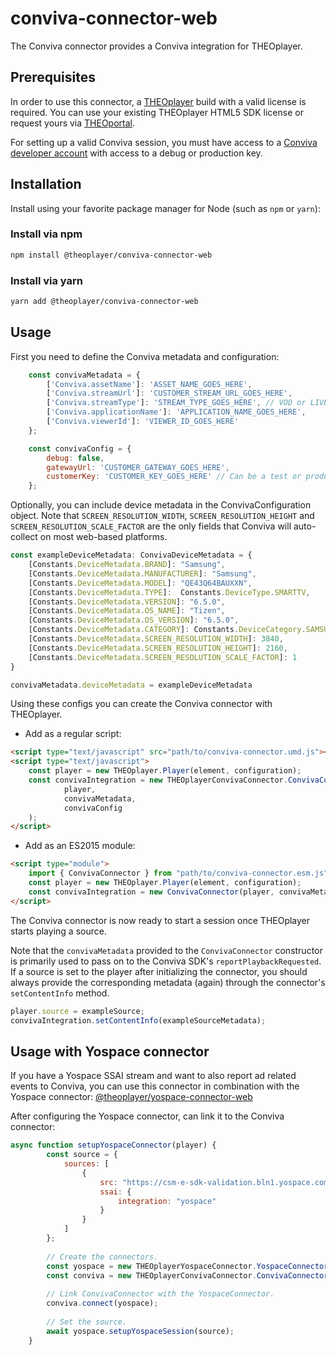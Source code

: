 # conviva-connector-web

The Conviva connector provides a Conviva integration for THEOplayer.

## Prerequisites
In order to use this connector, a [THEOplayer](https://www.npmjs.com/package/theoplayer) build with a valid license is required. You can use your existing THEOplayer HTML5 SDK license or request yours via [THEOportal](https://portal.theoplayer.com/).

For setting up a valid Conviva session, you must have access to a [Conviva developer account](https://pulse.conviva.com/) with access to a debug or production key.

## Installation

Install using your favorite package manager for Node (such as `npm` or `yarn`):

### Install via npm

```bash
npm install @theoplayer/conviva-connector-web
```

### Install via yarn

```bash
yarn add @theoplayer/conviva-connector-web
```

## Usage

First you need to define the Conviva metadata and configuration:

```javascript
    const convivaMetadata = {
        ['Conviva.assetName']: 'ASSET_NAME_GOES_HERE',
        ['Conviva.streamUrl']: 'CUSTOMER_STREAM_URL_GOES_HERE',
        ['Conviva.streamType']: 'STREAM_TYPE_GOES_HERE', // VOD or LIVE
        ['Conviva.applicationName']: 'APPLICATION_NAME_GOES_HERE',
        ['Conviva.viewerId']: 'VIEWER_ID_GOES_HERE'
    };

    const convivaConfig = {
        debug: false,
        gatewayUrl: 'CUSTOMER_GATEWAY_GOES_HERE',
        customerKey: 'CUSTOMER_KEY_GOES_HERE' // Can be a test or production key.
    };
```

Optionally, you can include device metadata in the ConvivaConfiguration object. Note that `SCREEN_RESOLUTION_WIDTH`, `SCREEN_RESOLUTION_HEIGHT` and `SCREEN_RESOLUTION_SCALE_FACTOR` are the only fields that Conviva will auto-collect on most web-based platforms.

```typescript
const exampleDeviceMetadata: ConvivaDeviceMetadata = {
    [Constants.DeviceMetadata.BRAND]: "Samsung",
    [Constants.DeviceMetadata.MANUFACTURER]: "Samsung",
    [Constants.DeviceMetadata.MODEL]: "QE43Q64BAUXXN",
    [Constants.DeviceMetadata.TYPE]:  Constants.DeviceType.SMARTTV,
    [Constants.DeviceMetadata.VERSION]: "6.5.0",
    [Constants.DeviceMetadata.OS_NAME]: "Tizen",
    [Constants.DeviceMetadata.OS_VERSION]: "6.5.0",
    [Constants.DeviceMetadata.CATEGORY]: Constants.DeviceCategory.SAMSUNG_TV,
    [Constants.DeviceMetadata.SCREEN_RESOLUTION_WIDTH]: 3840,
    [Constants.DeviceMetadata.SCREEN_RESOLUTION_HEIGHT]: 2160,
    [Constants.DeviceMetadata.SCREEN_RESOLUTION_SCALE_FACTOR]: 1
}

convivaMetadata.deviceMetadata = exampleDeviceMetadata
```

Using these configs you can create the Conviva connector with THEOplayer.

* Add as a regular script:

```html
<script type="text/javascript" src="path/to/conviva-connector.umd.js"></script>
<script type="text/javascript">
    const player = new THEOplayer.Player(element, configuration);
    const convivaIntegration = new THEOplayerConvivaConnector.ConvivaConnector(
            player,
            convivaMetadata,
            convivaConfig
    );
</script>
```

* Add as an ES2015 module:

```html
<script type="module">
    import { ConvivaConnector } from "path/to/conviva-connector.esm.js";
    const player = new THEOplayer.Player(element, configuration);
    const convivaIntegration = new ConvivaConnector(player, convivaMetadata, convivaConfig);
</script>
```

The Conviva connector is now ready to start a session once THEOplayer starts playing a source.

Note that the `convivaMetadata` provided to the `ConvivaConnector` constructor is primarily used to pass on to the Conviva SDK's `reportPlaybackRequested`. If a source is set to the player after initializing the connector, you should always provide the corresponding metadata (again) through the connector's `setContentInfo` method.

```js
player.source = exampleSource;
convivaIntegration.setContentInfo(exampleSourceMetadata);
```

## Usage with Yospace connector

If you have a Yospace SSAI stream and want to also report ad related events to Conviva, you can use this connector in combination with the Yospace connector: [@theoplayer/yospace-connector-web](https://www.npmjs.com/package/@theoplayer/yospace-connector-web)

After configuring the Yospace connector, can link it to the Conviva connector:

```javascript
async function setupYospaceConnector(player) {
        const source = {
            sources: [
                {
                    src: "https://csm-e-sdk-validation.bln1.yospace.com/csm/extlive/yospace02,hlssample42.m3u8?yo.br=true&yo.av=4",
                    ssai: {
                        integration: "yospace"
                    }
                }
            ]
        };
        
        // Create the connectors.
        const yospace = new THEOplayerYospaceConnector.YospaceConnector(player);
        const conviva = new THEOplayerConvivaConnector.ConvivaConnector(player, convivaMetadata, convivaConfig);
    
        // Link ConvivaConnector with the YospaceConnector.
        conviva.connect(yospace);
        
        // Set the source.
        await yospace.setupYospaceSession(source);
    }
```
